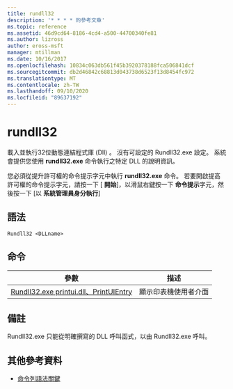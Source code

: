 ```yaml
---
title: rundll32
description: '* * * * 的參考文章'
ms.topic: reference
ms.assetid: 46d9cd64-8186-4cd4-a500-44700340fe81
ms.author: lizross
author: eross-msft
manager: mtillman
ms.date: 10/16/2017
ms.openlocfilehash: 10834c063db561f45b3920378188fca506841dcf
ms.sourcegitcommit: db2d46842c68813d043738d6523f13d8454fc972
ms.translationtype: MT
ms.contentlocale: zh-TW
ms.lasthandoff: 09/10/2020
ms.locfileid: "89637192"
---
```

# <a name="rundll32"></a>rundll32



載入並執行32位動態連結程式庫 (Dll) 。 沒有可設定的 Rundll32.exe 設定。 系統會提供您使用 **rundll32.exe** 命令執行之特定 DLL 的說明資訊。

您必須從提升許可權的命令提示字元中執行 **rundll32.exe** 命令。 若要開啟提高許可權的命令提示字元，請按一下 [ **開始**]，以滑鼠右鍵按一下 **命令提示**字元，然後按一下 [以 **系統管理員身分執行**]

## <a name="syntax"></a>語法

```
Rundll32 <DLLname>
```

## <a name="commands"></a>命令

|參數|描述|
|---------|-----------|
|[Rundll32.exe printui.dll、PrintUIEntry](rundll32-printui.md)|顯示印表機使用者介面|

## <a name="remarks"></a>備註

Rundll32.exe 只能從明確撰寫的 DLL 呼叫函式，以由 Rundll32.exe 呼叫。

## <a name="additional-references"></a>其他參考資料

- [命令列語法關鍵](command-line-syntax-key.md)
